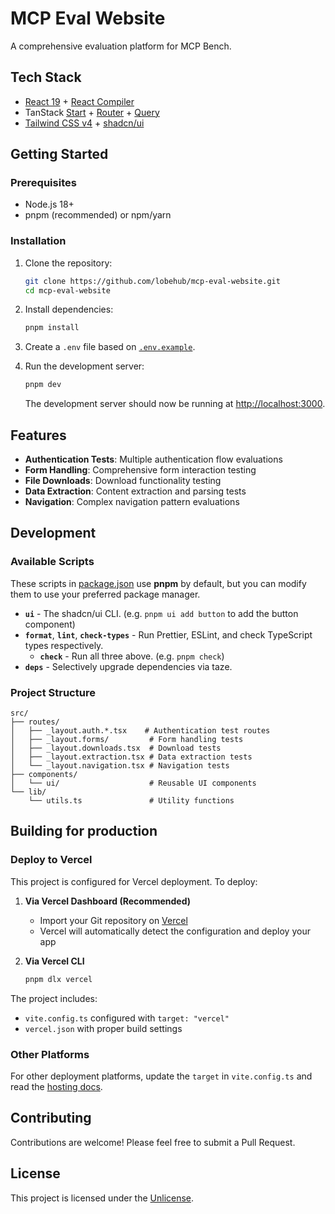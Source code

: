 # MCP Eval Website

A comprehensive evaluation platform for MCP Bench.

## Tech Stack

- [React 19](https://react.dev) + [React Compiler](https://react.dev/learn/react-compiler)
- TanStack [Start](https://tanstack.com/start/latest) + [Router](https://tanstack.com/router/latest) + [Query](https://tanstack.com/query/latest)
- [Tailwind CSS v4](https://tailwindcss.com/) + [shadcn/ui](https://ui.shadcn.com/)

## Getting Started

### Prerequisites

- Node.js 18+ 
- pnpm (recommended) or npm/yarn

### Installation

1. Clone the repository:

   ```bash
   git clone https://github.com/lobehub/mcp-eval-website.git
   cd mcp-eval-website
   ```

2. Install dependencies:

   ```bash
   pnpm install
   ```

3. Create a `.env` file based on [`.env.example`](./.env.example).

4. Run the development server:

   ```bash
   pnpm dev
   ```

   The development server should now be running at [http://localhost:3000](http://localhost:3000).

## Features

- **Authentication Tests**: Multiple authentication flow evaluations
- **Form Handling**: Comprehensive form interaction testing
- **File Downloads**: Download functionality testing
- **Data Extraction**: Content extraction and parsing tests
- **Navigation**: Complex navigation pattern evaluations

## Development

### Available Scripts

These scripts in [package.json](./package.json#L5) use **pnpm** by default, but you can modify them to use your preferred package manager.

- **`ui`** - The shadcn/ui CLI. (e.g. `pnpm ui add button` to add the button component)
- **`format`**, **`lint`**, **`check-types`** - Run Prettier, ESLint, and check TypeScript types respectively.
  - **`check`** - Run all three above. (e.g. `pnpm check`)
- **`deps`** - Selectively upgrade dependencies via taze.

### Project Structure

```
src/
├── routes/
│   ├── _layout.auth.*.tsx    # Authentication test routes
│   ├── _layout.forms/         # Form handling tests
│   ├── _layout.downloads.tsx  # Download tests
│   ├── _layout.extraction.tsx # Data extraction tests
│   └── _layout.navigation.tsx # Navigation tests
├── components/
│   └── ui/                    # Reusable UI components
└── lib/
    └── utils.ts               # Utility functions
```

## Building for production

### Deploy to Vercel

This project is configured for Vercel deployment. To deploy:

1. **Via Vercel Dashboard (Recommended)**
   - Import your Git repository on [Vercel](https://vercel.com/new)
   - Vercel will automatically detect the configuration and deploy your app

2. **Via Vercel CLI**
   ```bash
   pnpm dlx vercel
   ```

The project includes:
- `vite.config.ts` configured with `target: "vercel"`
- `vercel.json` with proper build settings

### Other Platforms

For other deployment platforms, update the `target` in `vite.config.ts` and read the [hosting docs](https://tanstack.com/start/latest/docs/framework/react/hosting).

## Contributing

Contributions are welcome! Please feel free to submit a Pull Request.

## License

This project is licensed under the [Unlicense](./LICENSE).

